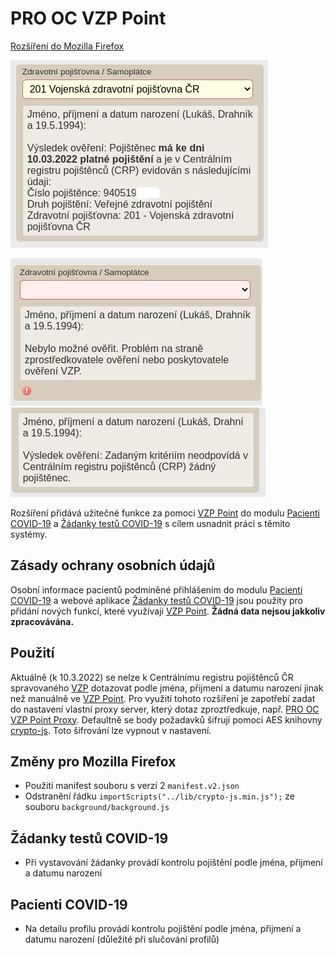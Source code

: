 # PRO OC VZP Point

[Rozšíření do Mozilla Firefox](https://addons.mozilla.org/addon/pro-oc-vzp-point)

![Preview](preview/nahled.png)

![Preview](preview/nebylo_mozne_overit.png)
![Preview](preview/pojisteni_nenalezeno.png)

Rozšíření přidává užitečné funkce za pomoci [VZP Point](https://www.vzp.cz/e-vzp/vzp-point) do modulu [Pacienti COVID-19](https://ereg.ksrzis.cz/Registr/CUDZadanky/VyhledaniPacienta) a [Žádanky testů COVID-19](https://eregpublicsecure.ksrzis.cz/Registr/CUD/Overeni) s cílem usnadnit práci s těmito systémy.

## Zásady ochrany osobních údajů

Osobní informace pacientů podmíněné přihlášením do modulu [Pacienti COVID-19](https://ereg.ksrzis.cz/Registr/CUDZadanky/VyhledaniPacienta) a webové aplikace [Žádanky testů COVID-19](https://eregpublicsecure.ksrzis.cz/Registr/CUD/Overeni) jsou použity pro přidání nových funkcí, které využívají [VZP Point](https://www.vzp.cz/e-vzp/vzp-point). **Žádná data nejsou jakkoliv zpracovávána.**

## Použití

Aktuálně (k 10.3.2022) se nelze k Centrálnímu registru pojištěnců ČR spravovaného [VZP](https://www.vzp.cz) dotazovat podle jména, přijmení a datumu narození jinak než manuálně ve [VZP Point](https://www.vzp.cz/e-vzp/vzp-point). Pro využití tohoto rozšíření je zapotřebí zadat do nastavení vlastní proxy server, který dotaz zproztředkuje, např. [PRO OC VZP Point Proxy](https://github.com/PRO-OC/pro-oc-vzp-point-proxy). Defaultně se body požadavků šifrují pomocí AES knihovny [crypto-js](https://github.com/brix/crypto-js). Toto šifrování lze vypnout v nastavení.

## Změny pro Mozilla Firefox

- Použití manifest souboru s verzí 2 ```manifest.v2.json```
- Odstranění řádku ```importScripts("../lib/crypto-js.min.js");``` ze souboru ```background/background.js``` 

## Žádanky testů COVID-19

- Při vystavování žádanky provádí kontrolu pojištění podle jména, přijmení a datumu narození

## Pacienti COVID-19

- Na detailu profilu provádí kontrolu pojištění podle jména, přijmení a datumu narození (důležité při slučování profilů)
